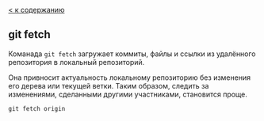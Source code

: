 [< к содержанию](/readme.md)

## git fetch

Команада `git fetch` загружает коммиты, файлы и ссылки из удалённого репозитория в локальный репозиторий.

Она привносит актуальность локальному репозиторию без изменения его дерева или текущей ветки. Таким образом, следить за изменениями, сделанными другими участниками, становится проще. 

```bash=
git fetch origin
```
